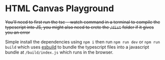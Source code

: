# HTML Canvas Playground

~~You'll need to first run the tsc --watch command in a terminal to compile the typescript into JS, you might also need to crete the `/dist` folder if it gives you an error~~

Simple install the dependencies using `npm i` then run `npm run dev` or `npm run build` which uses [esbuild](https://esbuild.github.io/) to bundle the typescript files into a javascript bundle at `/build/index.js` which runs in the browser.
